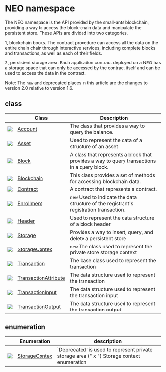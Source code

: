 # NEO namespace

The NEO namespace is the API provided by the small-ants blockchain, providing a way to access the block-chain data and manipulate the persistent store. These APIs are divided into two categories.

1, blockchain books. The contract procedure can access all the data on the entire chain chain through interactive services, including complete blocks and transactions, as well as each of their fields.

2, persistent storage area. Each application contract deployed on a NEO has a storage space that can only be accessed by the contract itself and can be used to access the data in the contract.

Note: The `new` and deprecated places in this article are the changes to version 2.0 relative to version 1.6.
## class

| | Class | Description |
| ---------------------------------------- | ---------------------------------------- | ---------------------- |
| ![](https://i-msdn.sec.s-msft.com/dynimg/IC29808.jpeg) | [Account](neo/Account.md)          | The class that provides a way to query the balance.      |
| ![](https://i-msdn.sec.s-msft.com/dynimg/IC29808.jpeg) | [Asset](neo/Asset.md)              | Used to represent the data of a structure of an asset         |
| ![](https://i-msdn.sec.s-msft.com/dynimg/IC29808.jpeg) | [Block](neo/Block.md)              | A class that represents a block that provides a way to query transactions in a query block.  |
| ![](https://i-msdn.sec.s-msft.com/dynimg/IC29808.jpeg) | [Blockchain](neo/Blockchain.md)    | This class provides a set of methods for accessing blockchain data.    |
| ![](https://i-msdn.sec.s-msft.com/dynimg/IC29808.jpeg) | [Contract](neo/Contract.md)        | A contract that represents a contract.                |
| ![](https://i-msdn.sec.s-msft.com/dynimg/IC29808.jpeg) | [Enrollment](neo/Enrollment.md)    | `new` Used to indicate the data structure of the registrant's registration transaction. |
| ![](https://i-msdn.sec.s-msft.com/dynimg/IC29808.jpeg) | [Header](neo/Header.md)            | Used to represent the data structure of a block header           |
| ![](https://i-msdn.sec.s-msft.com/dynimg/IC29808.jpeg) | [Storage](neo/Storage.md)          | Provides a way to insert, query, and delete a persistent store   |
| ![](https://i-msdn.sec.s-msft.com/dynimg/IC29808.jpeg) | [StorageContex](neo/StorageContex.md) | `new` The class used to represent the private store storage context |
| ![](https://i-msdn.sec.s-msft.com/dynimg/IC29808.jpeg) | [Transaction](neo/Transaction.md)  |  The base class used to represent the transaction            |
| ![](https://i-msdn.sec.s-msft.com/dynimg/IC29808.jpeg) | [TransactionAttribute](neo/TransactionAttribute.md) | The data structure used to represent the transaction          |
| ![](https://i-msdn.sec.s-msft.com/dynimg/IC29808.jpeg) | [TransactionInput](neo/TransactionInput.md) | The data structure used to represent the transaction input         |
| ![](https://i-msdn.sec.s-msft.com/dynimg/IC29808.jpeg) | [TransactionOutput](neo/TransactionOutput.md) | The data structure used to represent the transaction output         |

## enumeration

|  | Enumeration | description |
| ---------------------------------------- | ---------------------------------------- | ----------------------- |
| ![](https://i-msdn.sec.s-msft.com/dynimg/IC134134.jpeg) | [StorageContex](neo/StorageContex2.md) | `Deprecated 'is used to represent private storage area (" x ") Storage context enumeration
